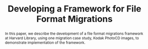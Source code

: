 ---
abstract: In this paper, we describe the development of a file format migrations framework
  at Harvard Library, using one migration case study, Kodak PhotoCD images, to demonstrate
  implementation of the framework.
creators:
- Heinen, Joey
- Goethals, Andrea
date: null
document_url: https://services.phaidra.univie.ac.at/api/object/o:429550/download
grand_parent: iPRES
institutions: []
keywords:
- format migrations; migration frameworks; obsolete formats
landing_page_url: https://phaidra.univie.ac.at/o:429550
language: eng
layout: publication
license: CC BY 4.0 International
notes_url: null
parent: iPRES 2015
presentation_url: null
publication_type: paper
size: 722250
source_name: iPRES
title: Developing a Framework for File Format Migrations
year: 2015
---